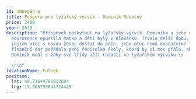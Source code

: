 ```yaml
---
id: nNUvg6a-p
title: Podpora pro lyžařský výcvik - Dominik Novotný
price: 3400
year: 2019
description: "Příspěvek poskytnut na lyžařský výcvik. Dominika a jeho čtyři
  sourozence opustila matka a děti byly v Klokánku. Trvalo delší dobu, než je
  jejich otec s novou ženou dostal do péče. jeho otec nemá dostatečné finance. O
  finanční dar požádala paní ředitelka školy, která by si moc přála, aby si
  Dominik mohl s žáky své třídy užít radosti na lyžařském výcviku.\r

  \r\n"
locationName: Fulnek
position:
  lat: 49.71644781812684
  lng: 17.908799644724425
---
```

